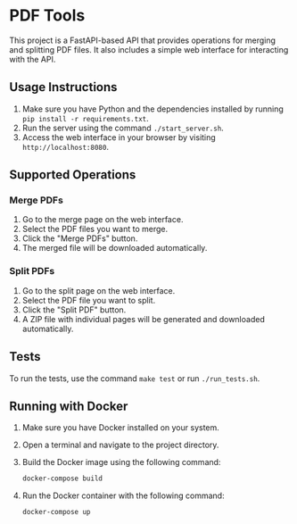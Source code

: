 # PDF Tools

This project is a FastAPI-based API that provides operations for merging and splitting PDF files. It also includes a simple web interface for interacting with the API.

## Usage Instructions

1. Make sure you have Python and the dependencies installed by running `pip install -r requirements.txt`.
2. Run the server using the command `./start_server.sh`.
3. Access the web interface in your browser by visiting `http://localhost:8080`.

## Supported Operations

### Merge PDFs

1. Go to the merge page on the web interface.
2. Select the PDF files you want to merge.
3. Click the "Merge PDFs" button.
4. The merged file will be downloaded automatically.

### Split PDFs

1. Go to the split page on the web interface.
2. Select the PDF file you want to split.
3. Click the "Split PDF" button.
4. A ZIP file with individual pages will be generated and downloaded automatically.

## Tests

To run the tests, use the command `make test` or run `./run_tests.sh`.

## Running with Docker

1. Make sure you have Docker installed on your system.
2. Open a terminal and navigate to the project directory.
3. Build the Docker image using the following command:

   ```bash
   docker-compose build

4. Run the Docker container with the following command:

   ```bash
   docker-compose up


